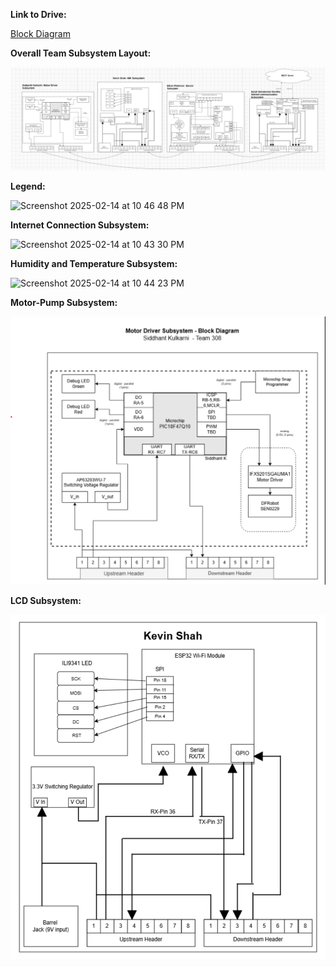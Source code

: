 **Link to Drive:**

[Block Diagram](https://drive.google.com/drive/folders/19I_488VRz9nsvQRNoa4jgeBesulI3tln?dmr=1&ec=wgc-drive-hero-goto)

**Overall Team Subsystem Layout:**

![Screenshot 2025-02-14 at 10 43 03 PM](Team_Block_Diagram.png)

**Legend:**

![Screenshot 2025-02-14 at 10 46 48 PM](https://github.com/user-attachments/assets/40d78ddb-045c-46bb-9763-e86c0b5b6d17)

**Internet Connection Subsystem:**

![Screenshot 2025-02-14 at 10 43 30 PM](https://github.com/user-attachments/assets/a81f1efb-4531-4f3b-9981-806b9c6f43b9)

**Humidity and Temperature Subsystem:**

![Screenshot 2025-02-14 at 10 44 23 PM](https://github.com/user-attachments/assets/81229dfc-c738-40cf-be6c-f00d2cdc294e)

**Motor-Pump Subsystem:**

![Screenshot 2025-02-14 at 10 44 59 PM](Siddhant.png)

**LCD Subsystem:**

![Screenshot 2025-02-14 at 10 50 03 PM](Kevin_Block_Diagram.png)

